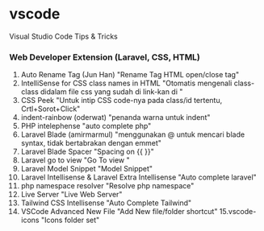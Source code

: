 # vscode

Visual Studio Code Tips &amp; Tricks

### Web Developer Extension (Laravel, CSS, HTML)

1. Auto Rename Tag (Jun Han)
   "Rename Tag HTML open/close tag"
2. IntelliSense for CSS class names in HTML
   "Otomatis mengenali class-class didalam file css yang sudah di link-kan di <link rel='stylesheet'> "
3. CSS Peek
   "Untuk intip CSS code-nya pada class/id tertentu, Crtl+Sorot+Click"
4. indent-rainbow (oderwat)
   "penanda warna untuk indent"
5. PHP intelephense
   "auto complete php"
6. Laravel Blade (amirmarmul)
   "menggunakan @ untuk mencari blade syntax, tidak bertabrakan dengan emmet"
7. Laravel Blade Spacer
   "Spacing on {{  }}"
8. Laravel go to view
   "Go To view "
9. Laravel Model Snippet
   "Model Snippet"
10. Laravel Intellisense & Laravel Extra Intellisense
    "Auto complete laravel"
11. php namespace resolver
    "Resolve php namespace"
12. Live Server
    "Live Web Server"
13. Tailwind CSS Intellisense
    "Auto Complete Tailwind"
14. VSCode Advanced New File
    "Add New file/folder shortcut"
    15.vscode-icons
    "Icons folder set"
